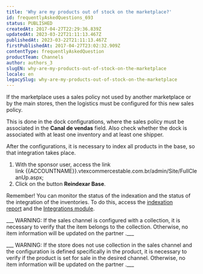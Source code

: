 ```yaml
---
title: 'Why are my products out of stock on the marketplace?'
id: frequentlyAskedQuestions_693
status: PUBLISHED
createdAt: 2017-04-27T22:29:36.839Z
updatedAt: 2023-03-22T21:11:13.467Z
publishedAt: 2023-03-22T21:11:13.467Z
firstPublishedAt: 2017-04-27T23:02:32.909Z
contentType: frequentlyAskedQuestion
productTeam: Channels
author: authors_3
slugEN: why-are-my-products-out-of-stock-on-the-marketplace
locale: en
legacySlug: why-are-my-products-out-of-stock-on-the-marketplace
---
```


If the marketplace uses a sales policy not used by another marketplace or by the main stores, then the logistics must be configured for this new sales policy.

This is done in the dock configurations, where the sales policy must be associated in the **Canal de vendas** field. Also check whether the dock is associated with at least one inventory and at least one shipper.

After the configurations, it is necessary to index all products in the base, so that integration takes place.

1. With the sponsor user, access the link link {{ACCOUNTNAME}}.vtexcommercestable.com.br/admin/Site/FullCleanUp.aspx;
2. Click on the button **Reindexar Base**.

Remember! You can monitor the status of the indexation and the status of the integration of the inventories. To do this, access the [indexation report](/en/tutorial/utilizar-o-relatorio-de-indexação?locale=pt "How to use the Index Report") and the [Integrations module](/en/tutorial/bridge/ "bridge").

___ WARNING: If the sales channel is configured with a collection, it is necessary to verify that the item belongs to the collection. Otherwise, no item information will be updated on the partner .___

___ WARNING: If the store does not use collection in the sales channel and the configuration is defined specifically in the product, it is necessary to verify if the product is set for sale in the desired channel. Otherwise, no item information will be updated on the partner .___
